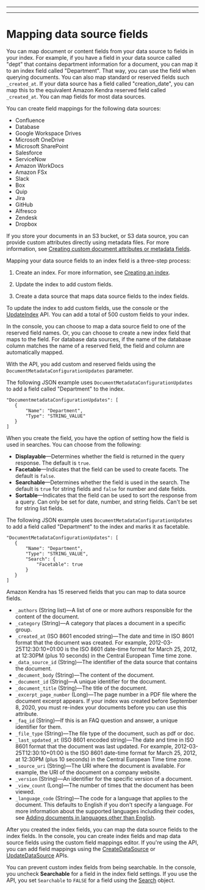 --------

--------

# Mapping data source fields<a name="field-mapping"></a>

You can map document or content fields from your data source to fields in your index\. For example, if you have a field in your data source called "dept" that contains department information for a document, you can map it to an index field called "Department"\. That way, you can use the field when querying documents\. You can also map standard or reserved fields such `_created_at`\. If your data source has a field called "creation\_date", you can map this to the equivalent Amazon Kendra reserved field called `_created_at`\. You can map fields for most data sources\.

You can create field mappings for the following data sources:
+ Confluence
+ Database
+ Google Workspace Drives
+ Microsoft OneDrive
+ Microsoft SharePoint
+ Salesforce
+ ServiceNow
+ Amazon WorkDocs
+ Amazon FSx
+ Slack
+ Box
+ Quip
+ Jira
+ GitHub
+ Alfresco
+ Zendesk
+ Dropbox

If you store your documents in an S3 bucket, or S3 data source, you can provide custom attributes directly using metadata files\. For more information, see [Creating custom document attributes or metadata fields](custom-attributes.md)\.

Mapping your data source fields to an index field is a three\-step process:

1. Create an index\. For more information, see [Creating an index](create-index.md)\.

1. Update the index to add custom fields\.

1. Create a data source that maps data source fields to the index fields\.

To update the index to add custom fields, use the console or the [UpdateIndex](API_UpdateIndex.md) API\. You can add a total of 500 custom fields to your index\.

In the console, you can choose to map a data source field to one of the reserved field names\. Or, you can choose to create a new index field that maps to the field\. For database data sources, if the name of the database column matches the name of a reserved field, the field and column are automatically mapped\.

With the API, you add custom and reserved fields using the `DocumentMetadataConfigurationUpdates` parameter\. 

The following JSON example uses `DocumentMetadataConfigurationUpdates` to add a field called "Department" to the index\.

```
"DocumentmetadataConfigurationUpdates": [
   {
       "Name": "Department",
       "Type": "STRING_VALUE"
   }
]
```

When you create the field, you have the option of setting how the field is used in searches\. You can choose from the following:
+ **Displayable**—Determines whether the field is returned in the query response\. The default is `true`\.
+ **Facetable**—Indicates that the field can be used to create facets\. The default is `false`\.
+ **Searchable**—Determines whether the field is used in the search\. The default is `true` for string fields and `false` for number and date fields\.
+ **Sortable**—Indicates that the field can be used to sort the response from a query\. Can only be set for date, number, and string fields\. Can't be set for string list fields\.

The following JSON example uses `DocumentMetadataConfigurationUpdates` to add a field called "Department" to the index and marks it as facetable\.

```
"DocumentMetadataConfigurationUpdates": [
   {
       "Name": "Department",
       "Type": "STRING_VALUE",
       "Search": {
           "Facetable": true
       }
   }
]
```

Amazon Kendra has 15 reserved fields that you can map to data source fields\.
+ `_authors` \(String list\)—A list of one or more authors responsible for the content of the document\.
+ `_category` \(String\)—A category that places a document in a specific group\.
+ `_created_at` \(ISO 8601 encoded string\)—The date and time in ISO 8601 format that the document was created\. For example, 2012\-03\-25T12:30:10\+01:00 is the ISO 8601 date\-time format for March 25, 2012, at 12:30PM \(plus 10 seconds\) in the Central European Time time zone\.
+ `_data_source_id` \(String\)—The identifier of the data source that contains the document\.
+ `_document_body` \(String\)—The content of the document\.
+ `_document_id` \(String\)—A unique identifier for the document\.
+ `_document_title` \(String\)—The title of the document\.
+ `_excerpt_page_number` \(Long\)—The page number in a PDF file where the document excerpt appears\. If your index was created before September 8, 2020, you must re\-index your documents before you can use this attribute\.
+ `_faq_id` \(String\)—If this is an FAQ question and answer, a unique identifier for them\.
+ `_file_type` \(String\)—The file type of the document, such as pdf or doc\.
+ `_last_updated_at` \(ISO 8601 encoded string\)—The date and time in ISO 8601 format that the document was last updated\. For example, 2012\-03\-25T12:30:10\+01:00 is the ISO 8601 date\-time format for March 25, 2012, at 12:30PM \(plus 10 seconds\) in the Central European Time time zone\.
+ `_source_uri` \(String\)—The URI where the document is available\. For example, the URI of the document on a company website\.
+ `_version` \(String\)—An identifier for the specific version of a document\.
+ `_view_count` \(Long\)—The number of times that the document has been viewed\.
+ `_language_code` \(String\)—The code for a language that applies to the document\. This defaults to English if you don't specify a language\. For more information about the supported languages including their codes, see [Adding documents in languages other than English](https://docs.aws.amazon.com/kendra/latest/dg/in-adding-language)\.

After you created the index fields, you can map the data source fields to the index fields\. In the console, you can create index fields and map data source fields using the custom field mappings editor\. If you're using the API, you can add field mappings using the [CreateDataSource](API_CreateDataSource.md) or [UpdateDataSource](API_UpdateDataSource.md) APIs\.

You can prevent custom index fields from being searchable\. In the console, you uncheck **Searchable** for a field in the index field settings\. If you use the API, you set `Searchable` to `FALSE` for a field using the [Search](https://docs.aws.amazon.com/kendra/latest/dg/API_Search.html) object\.